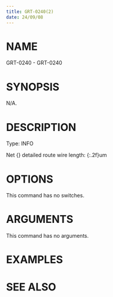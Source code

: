 ```yaml
---
title: GRT-0240(2)
date: 24/09/08
---
```


# NAME

GRT-0240 - GRT-0240

# SYNOPSIS

N/A.

# DESCRIPTION

Type: INFO

Net {} detailed route wire length: {:.2f}um

# OPTIONS

This command has no switches.

# ARGUMENTS

This command has no arguments.

# EXAMPLES

# SEE ALSO
